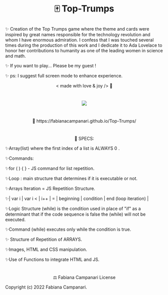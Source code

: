 # <p align="center"> 🀄️ Top-Trumps </p>

✨ Creation of the Top Trumps game where the theme and cards were inspired by great names responsible for the technology revolution and whom I have enormous admiration. I confess that I was touched several times during the production of this work and I dedicate it to Ada Lovelace to honor her contributions to humanity as one of the leading women in science and math.

✨ If you want to play... Please be my guest !

✨ ps: I suggest full screen mode to enhance experience.


  <p align="center"> < made with love & joy /> 🤎  </p>
  
  #

<p align="center">
<img src="https://user-images.githubusercontent.com/113218619/202858402-a9251f4d-d2ba-4d93-a8ad-78c77071240c.png" />
</p>

#

 <p align="center"> 🚀 https://fabianacampanari.github.io/Top-Trumps/ </p>

#

 <p align="center"> 📌 SPECS: </p>

✨Array(list) where the first index of a list is ALWAYS 0 .

✨Commands:

✨for ( ) { } - JS command for list repetition.

✨Loop : main structure that determines if it is executable or not.

✨Arrays Iteration = JS Repetition Structure.

✨| var i | var i < | i++ | = | beginning | condition | end (loop iteration) |

✨Logic Structure (while) is the condition used in place of "if" as a determinant that if the code sequence is false the (while) will not be executed.

✨Command (while) executes only while the condition is true.

✨ Structure of Repetition of ARRAYS.

✨Images, HTML and CSS manipulation.

✨Use of Functions to integrate HTML and JS.

#

<p align="center"> ⚖️ Fabiana Campanari License </p>

 Copyright (c) 2022 Fabiana Campanari.





